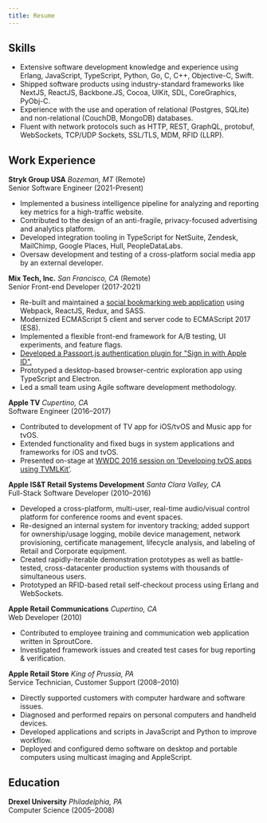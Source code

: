 ```yaml
---
title: Resume
---
```


## Skills

* Extensive software development knowledge and experience using Erlang, JavaScript, TypeScript, Python, Go, C, C++, Objective-C, Swift.
* Shipped software products using industry-standard frameworks like NextJS, ReactJS, Backbone.JS, Cocoa, UIKit, SDL, CoreGraphics, PyObj-C.
* Experience with the use and operation of relational (Postgres, SQLite) and non-relational (CouchDB, MongoDB) databases.
* Fluent with network protocols such as HTTP, REST, GraphQL, protobuf, WebSockets, TCP/UDP Sockets, SSL/TLS, MDM, RFID (LLRP).

## Work Experience

**Stryk Group USA** *Bozeman, MT* (Remote)<br />
Senior Software Engineer (2021-Present)

* Implemented a business intelligence pipeline for analyzing and reporting key metrics for a high-traffic website.
* Contributed to the design of an anti-fragile, privacy-focused advertising and analytics platform.
* Developed integration tooling in TypeScript for NetSuite, Zendesk, MailChimp, Google Places, Hull, PeopleDataLabs.
* Oversaw development and testing of a cross-platform social media app by an external developer.

**Mix Tech, Inc.** *San Francisco, CA* (Remote)<br />
Senior Front-end Developer (2017-2021)

* Re-built and maintained a [social bookmarking web application](https://mix.com) using Webpack, ReactJS, Redux, and SASS.
* Modernized ECMAScript 5 client and server code to ECMAScript 2017 (ES8).
* Implemented a flexible front-end framework for A/B testing, UI experiments, and feature flags.
* [Developed a Passport.js authentication plugin for "Sign in with Apple ID".](https://github.com/mix/passport-apple-id)
* Prototyped a desktop-based browser-centric exploration app using TypeScript and Electron.
* Led a small team using Agile software development methodology.

**Apple TV** *Cupertino, CA*<br />
Software Engineer (2016–2017)

* Contributed to development of TV app for iOS/tvOS and Music app for tvOS.
* Extended functionality and fixed bugs in system applications and frameworks for iOS and tvOS.
* Presented on-stage at [WWDC 2016 session on ’Developing tvOS apps using TVMLKit’](https://youtu.be/87N79AKy7mg?t=1794).

**Apple IS&T Retail Systems Development** *Santa Clara Valley, CA*<br />
Full-Stack Software Developer (2010–2016)

* Developed a cross-platform, multi-user, real-time audio/visual control platform for conference rooms and event spaces.
* Re-designed an internal system for inventory tracking; added support for ownership/usage logging, mobile device management, network provisioning, certificate management, lifecycle analysis, and labeling of Retail and Corporate equipment.
* Created rapidly-iterable demonstration prototypes as well as battle-tested, cross-datacenter production systems with thousands of simultaneous users.
* Prototyped an RFID-based retail self-checkout process using Erlang and WebSockets.

**Apple Retail Communications** *Cupertino, CA*<br />
Web Developer (2010)

* Contributed to employee training and communication web application written in SproutCore.
* Investigated framework issues and created test cases for bug reporting & verification.

**Apple Retail Store** *King of Prussia, PA*<br />
Service Technician, Customer Support (2008–2010)

* Directly supported customers with computer hardware and software issues.
* Diagnosed and performed repairs on personal computers and handheld devices.
* Developed applications and scripts in JavaScript and Python to improve workflow.
* Deployed and configured demo software on desktop and portable computers using multicast imaging and AppleScript.

## Education

**Drexel University** *Philadelphia, PA*<br />
Computer Science (2005–2008)
